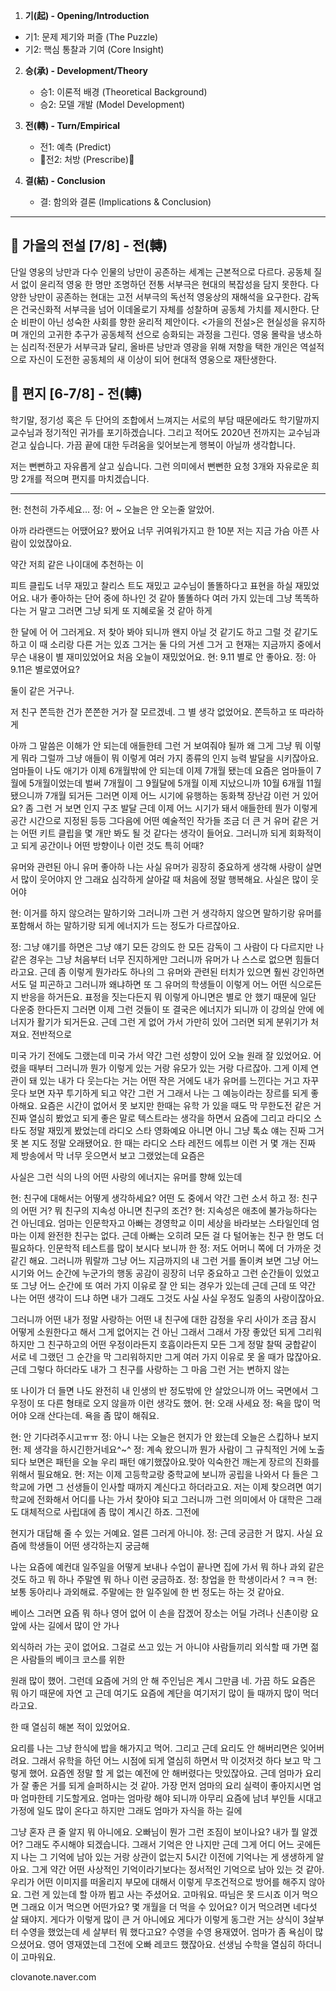  1. **기(起) - Opening/Introduction** 
   - 기1: 문제 제기와 퍼즐 (The Puzzle)
   - 기2: 핵심 통찰과 기여 (Core Insight)

2. **승(承) - Development/Theory** 
   - 승1: 이론적 배경 (Theoretical Background)
   - 승2: 모델 개발 (Model Development)

3. **전(轉) - Turn/Empirical** 
   - 전1: 예측 (Predict)
   - 🐙전2: 처방 (Prescribe)🐙

4. **결(結) - Conclusion** 
   - 결: 함의와 결론 (Implications & Conclusion)

---

## 🍂 가을의 전설 [7/8] - 전(轉)
단일 영웅의 낭만과 다수 인물의 낭만이 공존하는 세계는 근본적으로 다르다. 공동체 질서 없이 윤리적 영웅 한 명만 조명하던 전통 서부극은 현대의 복잡성을 담지 못한다. 다양한 낭만이 공존하는 현대는 고전 서부극의 독선적 영웅상의 재해석을 요구한다. 감독은 건국신화적 서부극을 넘어 이데올로기 자체를 성찰하며 공동체 가치를 제시한다. 단순 비판이 아닌 성숙한 사회를 향한 윤리적 제안이다. <가을의 전설>은 현실성을 유지하며 개인의 고귀한 추구가 공동체적 선으로 승화되는 과정을 그린다. 영웅 몰락을 냉소하는 심리적·전문가 서부극과 달리, 올바른 낭만과 영광을 위해 저항을 택한 개인은 역설적으로 자신이 도전한 공동체의 새 이상이 되어 현대적 영웅으로 재탄생한다.

## 💌 편지 [6-7/8] - 전(轉)
학기말, 정기성 혹은 두 단어의 조합에서 느껴지는 서로의 부담 때문에라도 학기말까지 교수님과 정기적인 귀가를 포기하겠습니다. 그리고 적어도 2020년 전까지는 교수님과 걷고 싶습니다. 가끔 끝에 대한 두려움을 잊어보는게 행복이 아닐까 생각합니다. 

저는 뻔뻔하고 자유롭게 살고 싶습니다. 그런 의미에서 뻔뻔한 요청 3개와 자유로운 희망 2개를 적으며 편지를 마치겠습니다.

----

현: 천천히 가주세요…
정: 어 ~ 오늘은 안 오는줄 알았어.

아까 라라랜드는 어땠어요? 봤어요 너무 귀여워가지고 한 10분 저는 지금 가슴 아픈 사람이 있었잖아요.

약간 저희 같은 나이대에 추천하는 이

피트 클립도 너무 재밌고 찰리스 트도 재밌고 교수님이 똘똘하다고 표현을 하실 재밌었어요.
내가 좋아하는 단어 중에 하나인 것 같아 똘똘하다 여러 가지 있는데 그냥 똑똑하다는 거 말고 그러면 그냥 되게 또 지혜로울 것 같아 하게

한 달에 어 어 그러게요. 저 찾아 봐야 되니까 왠지 아닐 것 같기도 하고 그럴 것 같기도 하고 이 때 소리랑 다른 거는 있죠 그거는 둘 다의 거센 그거 고 현재는 지금까지 중에서 무슨 내용이 별 재미있었어요 처음 오늘이 재밌었어요.
현: 9.11 별로 안 좋아요. 
정: 아 9.11은 별로였어요?

둘이 같은 거구나.

저 친구 쫀득한 건가 쫀쫀한 거가 잘 모르겠네. 그 별 생각 없었어요.
쫀득하고 또 따라하게

아까 그 말씀은 이해가 안 되는데 애들한테 그런 거 보여줘야 될까 왜 그게 그냥 뭐 이렇게 뭐라 그럴까 그냥 애들이 뭐 이렇게 여러 가지 종류의 인지 능력 발달을 시키잖아요.
엄마들이 나도 애기가 이제 6개월밖에 안 되는데 이제 7개월 됐는데 요즘은 엄마들이 7월에 5개월이었는데 벌써 7개월이 그 9월달에 5개월 이제 지났으니까 10월 6개월 11월 됐으니까 7개월 되거든 그러면 이제 어느 시기에 유행하는 동화책 장난감 이런 거 있어요?
좀 그런 거 보면 인지 구조 발달 근데 이제 어느 시기가 돼서 애들한테 뭔가 이렇게 공간 시간으로 지정된 등등 그다음에 어떤 예술적인 작가들 조금 더 큰 거 유머 같은 거는 어떤 키트 클립을 몇 개만 봐도 될 것 같다는 생각이 들어요.
그러니까 되게 회화적이고 되게 공간이나 어떤 방향이나 이런 것도 특히 어때?

유머와 관련된 아니 유머 좋아하 나는 사실 유머가 굉장히 중요하게 생각해 사랑이 살면서 많이 웃어야지 안 그래요 심각하게 살아갈 때 처음에 정말 행복해요.
사실은 많이 웃어야

현: 이거를 하지 않으려는 말하기와 그러니까 그런 거 생각하지 않으면 말하기랑 유머를 포함해서 하는 말하기랑 되게 에너지가 드는 정도가 다르잖아요.

정: 그냥 얘기를 하면은 그냥 얘기 모든 강의도 한 모든 감독이 그 사람이 다 다르지만 나 같은 경우는 그냥 처음부터 너무 진지하게만 그러니까 유머가 나 스스로 없으면 힘들더라고요.
근데 좀 이렇게 뭔가라도 하나의 그 유머와 관련된 터치가 있으면 훨씬 강인하면서도 덜 피곤하고 그러니까 왜냐하면 또 그 유머의 학생들이 이렇게 어느 어떤 식으로든지 반응을 하거든요.
표정을 짓는다든지 뭐 이렇게 아니면은 별로 안 했기 때문에 일단 다운중 한다든지 그러면 이제 그런 것들이 또 결국은 에너지가 되니까 이 강의실 안에 에너지가 활기가 되거든요.
근데 그런 게 없어 가서 가만히 있어 그러면 되게 분위기가 처져요.
전반적으로

미국 가기 전에도 그랬는데 미국 가서 약간 그런 성향이 있어 오늘 원래 잘 있었어요.
어렸을 때부터 그러니까 뭔가 이렇게 있는 거랑 유모가 있는 거랑 다르잖아.
그게 이제 연관이 돼 있는 내가 다 웃는다는 거는 어떤 작은 거에도 내가 유머를 느낀다는 거고 자꾸 웃다 보면 자꾸 투기하게 되고 약간 그런 거 그래서 나는 그 예능이라는 장르를 되게 좋아해요.
요즘은 시간이 없어서 못 보지만 한때는 유학 가 있을 때도 막 무한도전 같은 거 진짜 열심히 봤었고 되게 좋은 말로 텍스트라는 생각을 하면서 요즘에 그리고 라디오 스타도 정말 재밌게 봤었는데 라디오 스타 영화예요 아니면 아니 그냥 톡쇼 얘는 진짜 그거 못 본 지도 정말 오래됐어요.
한 때는 라디오 스타 레전드 에튜브 이런 거 몇 개는 진짜 제 방송에서 막 너무 웃으면서 보고 그랬었는데 요즘은

사실은 그런 식의 나의 어떤 사랑의 에너지는 유머를 향해 있는데

현: 친구에 대해서는 어떻게 생각하세요? 어떤 도 중에서 약간 그런 소서 하고 
정: 친구의 어떤 거? 뭐 친구의 지속성 아니면 친구의 조건?
현: 지속성은 애초에 불가능하다는 건 아닌데요. 엄마는 인문학자고 아빠는 경영학교 이미 세상을 바라보는 스타일인데 엄마는 이제 완전한 친구는 없다.
근데 아빠는 오히려 모든 걸 다 털어놓는 친구 한 명도 더 필요하다.
인문학적 테스트를 많이 보시다 보니까 한 
정: 저도 어머니 쪽에 더 가까운 것 같긴 해요.
그러니까 뭐랄까 그냥 어느 지금까지의 내 그런 거를 돌이켜 보면 그냥 어느 시기와 어느 순간에 누군가의 행동 공감이 굉장히 너무 중요하고 그런 순간들이 있었고 또 그냥 어느 순간에 또 여러 가지 이유로 잘 안 되는 경우가 있는데 근데 근데 또 약간 나는 어떤 생각이 드냐 하면 내가 그래도 그것도 사실 사실 우정도 일종의 사랑이잖아요.

그러니까 어떤 내가 정말 사랑하는 어떤 내 친구에 대한 감정을 우리 사이가 조금 잠시 어떻게 소원한다고 해서 그게 없어지는 건 아닌 그래서 그래서 가장 좋았던 되게 그리워하지만 그 친구하고의 어떤 우정이라든지 호흡이라든지 모든 그게 정말 찰떡 궁합같이 서로 네 그랬던 그 순간을 막 그리워하지만 그게 여러 가지 이유로 못 올 때가 많잖아요.
근데 그렇다 하더라도 내가 그 친구를 사랑하는 그 마음 그런 거는 변하지 않는

또 나이가 더 들면 나도 완전히 내 인생의 반 정도밖에 안 살았으니까 어느 국면에서 그 우정이 또 다른 형태로 오지 않을까 이런 생각도 했어.
현: 오래 사세요
정: 욕을 많이 먹어야 오래 산다는데. 욕을 좀 많이 해줘요.

현: 안 기다려주시고ㅠㅠ
정: 아니 나는 오늘은 현지가 안 왔는데 오늘은 스킵하나 보지 
현: 제 생각을 하시긴한거네요^~^
정: 계속 왔으니까 뭔가 사람이 그 규칙적인 거에 노출되다 보면은 패턴을 오늘 우리 패턴 얘기했잖아요.맞아 익숙한건 깨는게 장르의 진화를 위해서 필요해요.
현: 저는 이제 고등학교랑 중학교에 보니까 공립을 나와서 다 들은 그 학교에 가면 그 선생들이 인사할 때까지 계신다고 하더라고요.
저는 이제 찾으려면 여기 학교에 전화해서 어디를 나는 가서 찾아야 되고 그러니까 그런 의미에서 아 대학은 그래도 대체적으로 사립대에 좀 많이 계시긴 하죠.
그전에

현지가 대답해 줄 수 있는 거예요. 얼른 그러게 아니야.
정: 근데 궁금한 거 많지. 사실 요즘에 학생들이 어떤 생각하는지 궁금해

나는 요즘에 예컨대 일주일을 어떻게 보내나 수업이 끝나면 집에 가서 뭐 하나 과외 같은 것도 하고 뭐 하나 주말엔 뭐 하나 이런 궁금하죠.
정: 창업을 한 학생이라서 ? ㅋㅋ
현: 보통 동아리나 과외해료. 주말에는 한 일주일에 한 번 정도는 하는 것 같아요.

베이스 그러면 요즘 뭐 하나 영어 없어 이 손을 잡겠어 장소는 어딜 가려나 신촌이랑 요 앞에 사는 길에서 많이 안 가나

외식하러 가는 곳이 없어요. 그걸로 쓰고 있는 거 아니야 사람들끼리 외식할 때 가면 젊은 사람들의 베이크 코스를 위한

원래 많이 했어. 그런데 요즘에 거의 안 해 주인님은 계시 그만큼 네.
가끔 하도 요즘은 뭐 아기 때문에 자연 고 근데 여기도 요즘에 계단을 여기저기 많이 들 때까지 많이 먹더라고요.

한 때 열심히 해본 적이 있었어요.

요리를 나는 그냥 한식에 밥을 해가지고 먹어. 그리고 근데 요리도 안 해버리면은 잊어버려요.
그래서 유학을 하던 어느 시점에 되게 열심히 하면서 막 이것저것 하다 보고 막 그렇게 했어.
요즘엔 정말 할 게 없는 예전에 안 해버렸다는 맛있잖아요.
근데 엄마가 요리가 잘 좋은 거를 되게 슬퍼하시는 것 같아.
가장 먼저 엄마의 요리 실력이 좋아지시면 엄마 엄마한테 기도할게요.
엄마는 엄마랑 해야 되니까 아무리 요즘에 남녀 부인들 시대고 가정에 일도 많이 온다고 하지만 그래도 엄마가 자식을 하는 길에

그냥 혼자 큰 줄 알지 뭐 아니에요. 오빠님이 뭔가 그런 조짐이 보이나요?
내가 뭘 알겠어? 그래도 주시해야 되겠습니다. 그래서 기억은 안 나지만 근데 그게 어디 어느 곳에든지 나는 그 기억에 남아 있는 거랑 상관이 없는지 5시간 이전에 기억나는 게 생생하게 알아요.
그게 약간 어떤 사상적인 기억이라기보다는 정서적인 기억으로 남아 있는 것 같아.
우리가 어떤 이미지를 떠올리지 부모에 대해서 이렇게 무조건적으로 방어를 해주지 않아요.
그런 게 있는데 할 아까 뵙고 사는 주셨어요. 고마워요.
따님은 못 드시죠 이거 먹으면 그래요 이거 먹으면 어떤가요?
몇 개월을 더 먹을 수 있어요? 이거 먹으려면 네다섯 살 돼야지.
게다가 이렇게 많이 큰 거 아니에요 게다가 이렇게 동그란 거는 상식이 3살부터 수영을 했었는데 세 살부터 뭐 했다고요?
수영을 수영 용재였어. 엄마가 좀 욕심이 많으셨어요.
영어 영재였는데 그전에 오빠 레코드 했잖아요. 선생님 수학을 열심히 하더니 이 고마워요.


clovanote.naver.com